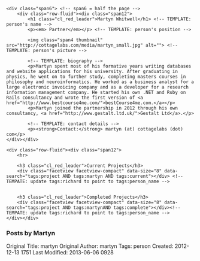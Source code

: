 <div class="row-fluid">

	<div class="span6"> <!-- span6 = half the page -->
		<div class="row-fluid"><div class="span12">
			<h1 class="cl_red_leader">Martyn Whitwell</h1> <!-- TEMPLATE: person's name -->
			<p><em> Partner</em></p> <!-- TEMPLATE: person's position -->

			<img class="span4 thumbnail" src="http://cottagelabs.com/media/martyn_small.jpg" alt=""> <!-- TEMPLATE: person's picture -->

			<!-- TEMPLATE: biography -->
			<p>Martyn spent most of his formative years writing databases and website applications for his university. After graduating in physics, he went on to further study, completing masters courses in philosophy and neuroinformatics. He worked as a business analyst for a large electronic invoicing company and as a developer for a research information management company. He started his own .NET and Ruby on Rails consultancy and wrote the first version of <a href="http://www.bestcourse4me.com/">bestCourse4me.com.</a></p>
			<p>Martyn joined the partnership in 2012 through his own consultancy, <a href="http://www.gestalt.ltd.uk/">Gestalt Ltd</a>.</p>

			<!-- TEMPLATE: contact details -->
			<p><strong>Contact:</strong> martyn (at) cottagelabs (dot) com</p>
	</div></div>

	<div class="row-fluid"><div class="span12">
		<hr>

		<h3 class="cl_red_leader">Current Projects</h3>
		<div class="facetview facetview-compact" data-size="8" data-search="tags:project AND tags:martyn AND tags:current"></div> <!-- TEMPATE: update tags:richard to point to tags:person_name -->


		<h3 class="cl_red_leader">Completed Projects</h3>
		<div class="facetview facetview-compact" data-size="8" data-search="tags:project AND tags:martynAND tags:complete"></div><!-- TEMPATE: update tags:richard to point to tags:person_name -->
	</div></div>
</div>

<!-- right hand column -->
<div class="span6">

<div class="row-fluid"><div class="span7"><h3 class="cl_red_leader">Posts by Martyn</h3></div><div class="span5"><div class="feed" data-url="/people/martyn/feed" data-subscribe="subscribe to my news feed"></div></div></div>
<div class="facetview facetview-stories facetview-descending" data-search='tags:martyn AND (url:"/news/*" OR tags:news)' data-size="20"></div> <!-- TEMPATE: update tags:richard to point to tags:person_name -->

</div>

</div> <!-- end row -->



Original Title: martyn
Original Author: martyn
Tags: person
Created: 2012-12-13 1751
Last Modified: 2013-06-06 0928
